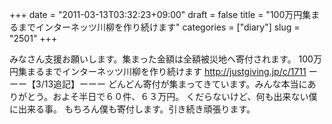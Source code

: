 +++
date = "2011-03-13T03:32:23+09:00"
draft = false
title = "100万円集まるまでインターネッツ川柳を作り続けます"
categories = ["diary"]
slug = "2501"
+++

みなさん支援お願いします。集まった金額は全額被災地へ寄付されます。
100万円集まるまでインターネッツ川柳を作り続けます
<a href="http://justgiving.jp/c/1711" target="_blank">http://justgiving.jp/c/1711</a>
ーーー【3/13追記】ーーー
どんどん寄付が集まってきています。みんな本当にありがとう。およそ半日で６０件、６３万円。
くだらないけど、何も出来ない僕に出来る事。
もちろん僕も寄付します。引き続き頑張ります。
